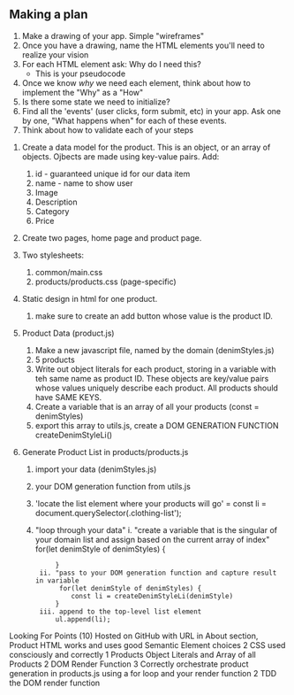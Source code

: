 ## Making a plan
1) Make a drawing of your app. Simple "wireframes"
2) Once you have a drawing, name the HTML elements you'll need to realize your vision
3) For each HTML element ask: Why do I need this?
    - This is your pseudocode
4) Once we know _why_ we need each element, think about how to implement the "Why" as a "How"
5) Is there some state we need to initialize?
6) Find all the 'events' (user clicks, form submit, etc) in your app. Ask one by one, "What happens when" for each of these events.
7) Think about how to validate each of your steps

1. Create a data model for the product.  This is an object, or an array of objects. Ojbects are made using key-value pairs. Add:
    1. id - guaranteed unique id for our data item
    2. name - name to show user
    3. Image
    4. Description
    5. Category
    6. Price

2. Create two pages, home page and product page. 
3. Two stylesheets: 
    1. common/main.css
    2. products/products.css (page-specific)

4. Static design in html for one product. 
    1. make sure to create an add button whose value is the product ID.

5. Product Data (product.js)
    1. Make a new javascript file, named by the domain (denimStyles.js)
    2. 5 products
    3. Write out object literals for each product, storing in a variable with teh same name as product ID. These objects are key/value pairs whose values uniquely describe each product. All products should have SAME KEYS. 
    4. Create a variable that is an array of all your products 
        (const = denimStyles)
    5. export this array to utils.js, create a DOM GENERATION FUNCTION 
        createDenimStyleLi()

6. Generate Product List in products/products.js
    1. import your data (denimStyles.js)
    2. your DOM generation function from utils.js
    3. 'locate the list element where your products will go' = 
            const li = document.querySelector(.clothing-list');
    4. "loop through your data"
            i. "create a variable that is the singular of your domain list and assign based on the current array of index"
                for(let denimStyle of denimStyles) {

                }
            ii. "pass to your DOM generation function and capture result in variable
                 for(let denimStyle of denimStyles) {
                    const li = createDenimStyleLi(denimStyle)
                }
            iii. append to the top-level list element
                ul.append(li);



Looking For	Points (10)
Hosted on GitHub with URL in About section, Product HTML works and uses good Semantic Element choices	2
CSS used consciously and correctly	1
Products Object Literals and Array of all Products	2
DOM Render Function	3
Correctly orchestrate product generation in products.js using a for loop and your render function	2
TDD the DOM render function
